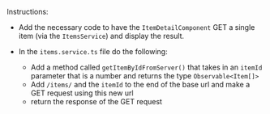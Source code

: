 Instructions:

* Add the necessary code to have the `ItemDetailComponent` GET a single item (via the `ItemsService`) and display the result.

* In the `items.service.ts` file do the following:
  * Add a method called `getItemByIdFromServer()` that takes in an `itemId` parameter that is a number and returns the type `Observable<Item[]>`
  * Add `/items/` and the `itemId` to the end of the base url and make a GET request using this new url
  * return the response of the GET request
